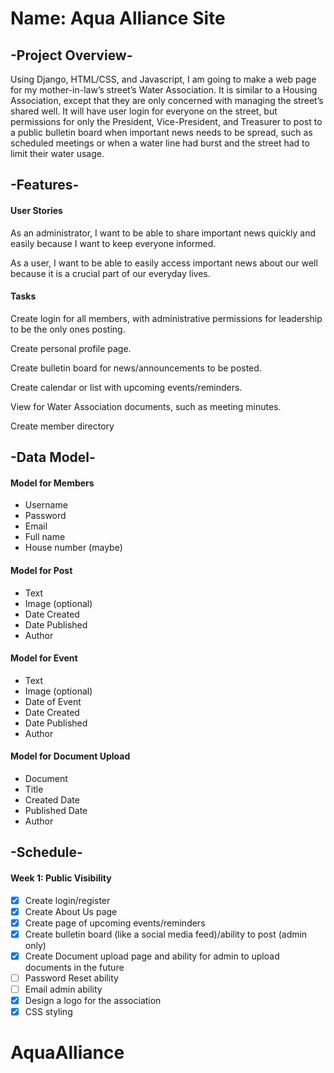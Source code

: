 # Name: Aqua Alliance Site

## -Project Overview-
Using Django, HTML/CSS, and Javascript, I am going to make a web page for my mother-in-law’s street’s Water Association. It is similar to a Housing Association, except that they are only concerned with managing the street’s shared well. It will have user login for everyone on the street, but permissions for only the President, Vice-President, and Treasurer to post to a public bulletin board when important news needs to be spread, such as scheduled meetings or when a water line had burst and the street had to limit their water usage.


## -Features-
#### User Stories
As an administrator, I want to be able to share important news quickly and easily because I want to keep everyone informed.

As a user, I want to be able to easily access important news about our well because it is a crucial part of our everyday lives.

#### Tasks
Create login for all members, with administrative permissions for leadership to be the only ones posting.

Create personal profile page. 

Create bulletin board for news/announcements to be posted.

Create calendar or list with upcoming events/reminders.

View for Water Association documents, such as meeting minutes.

Create member directory


## -Data Model- 
#### Model for Members
- Username
- Password
- Email
- Full name
- House number (maybe)
#### Model for Post 
- Text
- Image (optional)
- Date Created
- Date Published
- Author
#### Model for Event
- Text
- Image (optional)
- Date of Event
- Date Created
- Date Published
- Author
#### Model for Document Upload
- Document
- Title
- Created Date
- Published Date
- Author


## -Schedule- 
#### Week 1: Public Visibility
- [x] Create login/register
- [x] Create About Us page
- [x] Create page of upcoming events/reminders
- [x] Create bulletin board (like a social media feed)/ability to post (admin only)
- [x] Create Document upload page and ability for admin to upload     documents in the future
- [ ] Password Reset ability
- [ ] Email admin ability
- [x] Design a logo for the association
- [x] CSS styling
# AquaAlliance
